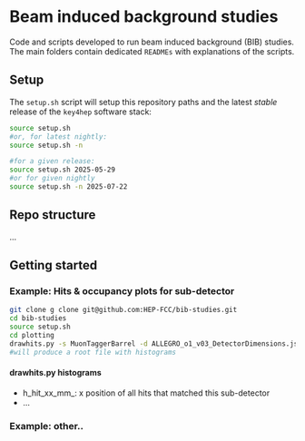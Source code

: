 # Beam induced background studies

Code and scripts developed to run beam induced background (BIB) studies.
The main folders contain dedicated `READMEs` with explanations of the scripts.

## Setup

The `setup.sh` script will setup this repository paths and 
the latest *stable* release of the `key4hep` software stack:
```sh
source setup.sh
#or, for latest nightly:
source setup.sh -n

#for a given release:
source setup.sh 2025-05-29
#or for given nightly
source setup.sh -n 2025-07-22
```

## Repo structure

...

## Getting started

### Example: Hits & occupancy plots for sub-detector

```sh
git clone g clone git@github.com:HEP-FCC/bib-studies.git
cd bib-studies
source setup.sh
cd plotting
drawhits.py -s MuonTaggerBarrel -d ALLEGRO_o1_v03_DetectorDimensions.json -e 10 -D 0
#will produce a root file with histograms
```

#### drawhits.py histograms

- h_hit_xx_mm_<sub-detector>: x position of all hits that matched this sub-detector
- ...

### Example: other..

